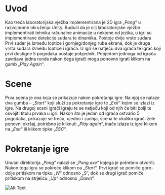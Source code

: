 # Uvod
Kao treća laboratorijska vježba implementirana je 2D igra „*Pong*“ u razvojnome okruženju Unity. Budući da je cilj laboratorijske vježbe implementirati tehniku računalne animacije u nekome od jezika, u igri su implementirane detekcije sudara te dinamika. Postoje dvije vrste sudara. Prvi sudar je između loptice i gornjeg/donjeg ruba ekrana, dok je druga vrsta sudara između loptice i igrača. U igri se natječu dva igrača te igrač koji prvi dostigne 5 pogodaka postaje pobjednik. Pobjedom jednoga od igrača završava jedna runda nakon čega igrači mogu ponovno igrati klikom na gumb „*Play Again*“.


# Scene

Prva scena je ona koja se prikazuje nakon pokretanja igre. Na njoj se nalaze dva gumba – „*Start*“ koji služi za pokretanje igre te „*Exit*“ kojim se izlazi iz igre. Na drugoj sceni igrači igraju te se natječu koji od njih će biti bolji te osvojiti titulu prvaka u igri. Nakon što je jedan od igrača ostvario 5 pogodaka, prikazuje se treća, ujedno i zadnja, scena te ukoliko igrači žele ponovni okršaj, potrebno je kliknuti „*Play again*“, inače izlaze iz igre klikom na „*Exit*“ ili klikom tipke „*ESC*“.


# Pokretanje igre

Unutar direktorija „*Pong*“ nalazi se „*Pong.exe*“ kojega je potrebno otvoriti. Nakon toga igra se pokreće klikom na „*Start*“. Prvi igrač se pomiče gore-dolje pritiskom na tipku „*W*“ odnosno „*S*“, dok se drugi igrač pomiče pritiskom na strjelicu „*Up*“ odnosno „*Down*“.

![Alt Text](https://media.giphy.com/media/vFKqnCdLPNOKc/giphy.gif) 
